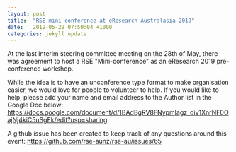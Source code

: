 ```yaml
---
layout: post
title:  "RSE mini-conference at eResearch Australasia 2019"
date:   2019-05-29 07:50:04 +1000
categories: jekyll update
---
```


At the last interim steering committee meeting on the 28th of May, there was agreement to host a RSE "Mini-conference" as an eResearch 2019 pre-conference workshop.

While the idea is to have an unconference type format to make organisation easier, we would love for people to volunteer to help. If you would like to help, please add your name and email address to the Author list in the Google Doc below:
https://docs.google.com/document/d/1BAdBgRV8FNypmIagz_div1XnrNF0OajNj4kiC5uSgFk/edit?usp=sharing

A github issue has been created to keep track of any questions around this event:
https://github.com/rse-aunz/rse-au/issues/65
